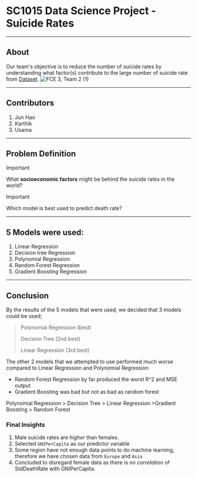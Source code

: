 # SC1015 Data Science Project - **Suicide Rates**
----------------
## About
Our team's objective is to reduce the number of suicide rates by understanding what factor(s) contribute to the large number of suicide rate from [Dataset]( https://www.kaggle.com/datasets/ronaldonyango/global-suicide-rates-1990-to-2022).
![FCE 3, Team 2 (1)](https://github.com/UsamaBafana/SC1015/assets/63994902/8ca7f055-36c0-4021-9da0-91032c290ed6)

-----
## Contributors 
1. Jun Hao 
2. Karthik
3. Usama

-----
## Problem Definition
> [!IMPORTANT]
>  What **socioeconomic factors** might be behind the suicide rates in the world?


> [!IMPORTANT]
> Which model is best used to predict death rate?
----

## 5 Models were used:
1. Linear Regression
2. Decision tree Regression
3. Polynomial Regression
4. Random Forest Regression
5. Gradient Boosting Regression
   
-----

## Conclusion
By the results of the 5 models that were used, we decided that 3 models could be used;
>Polynomial Regression (best)
>
>Decision Tree (2nd best)
>
>Linear Regression (3rd best)

The other 2 models that we attempted to use performed much worse compared to Linear Regression and Polynomial Regression
- Random Forest Regression by far produced the worst R^2 and MSE output
- Gradient Boosting was bad but not as bad as random forest

Polynomial Regression > Decision Tree > Linear Regression  >Gradient Boosting > Random Forest

### Final Insights
1. Male suicide rates are *higher* than females.
2. Selected `GNIPerCapita` as our predictor variable 
3. Some region have not enough data points to do machine learning, therefore we have chosen data from `Europe` and `Asia`
4. Concluded to disregard female data as there is *no correlation* of StdDeathRate with GNIPerCapita.

